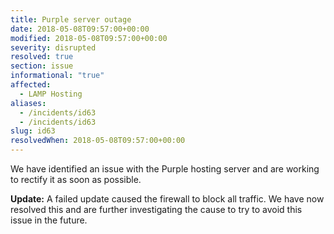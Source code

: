 ```yaml
---
title: Purple server outage
date: 2018-05-08T09:57:00+00:00
modified: 2018-05-08T09:57:00+00:00
severity: disrupted
resolved: true
section: issue
informational: "true"
affected:
  - LAMP Hosting
aliases:
  - /incidents/id63
  - /incidents/id63
slug: id63
resolvedWhen: 2018-05-08T09:57:00+00:00
---
```


We have identified an issue with the Purple hosting server and are working to rectify it as soon as possible.

**Update:** A failed update caused the firewall to block all traffic. We have now resolved this and are further investigating the cause to try to avoid this issue in the future.

